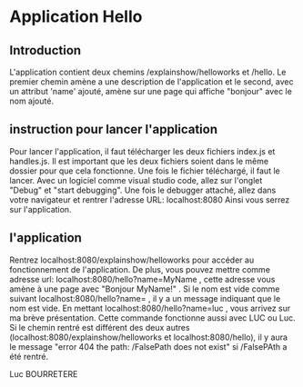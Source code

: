 # Application Hello 
## Introduction
L'application contient deux chemins /explainshow/helloworks et /hello. 
Le premier chemin amène a une description de l'application et le second, avec un attribut 'name' ajouté, amène sur une page qui affiche "bonjour" avec le nom ajouté.
## instruction pour lancer l'application
Pour lancer l'application, il faut télécharger les deux fichiers index.js et handles.js. Il est important que les deux fichiers soient dans le même dossier pour que cela fonctionne. Une fois le fichier téléchargé, il faut le lancer. Avec un logiciel comme visual studio code, allez sur l'onglet "Debug" et "start debugging". Une fois le debugger attaché, allez dans votre navigateur et rentrer l'adresse URL: 
localhost:8080
Ainsi vous serrez sur l'application.
## l'application 
Rentrez localhost:8080/explainshow/helloworks pour accéder au fonctionnement de l'application. 
De plus, vous pouvez mettre comme adresse url: localhost:8080/hello?name=MyName , cette adresse vous amène à une page avec "Bonjour MyName!" . Si le nom est vide comme suivant localhost:8080/hello?name= , il y a un message indiquant que le nom est vide. 
En mettant localhost:8080/hello?name=luc , vous arrivez sur ma brève présentation. Cette commande fonctionne aussi avec LUC ou Luc. 
Si le chemin rentré est différent des deux autres (localhost:8080/explainshow/helloworks et localhost:8080/hello), il y aura le message "error 404 the path: /FalsePath does not exist" si /FalsePAth a été rentré.

 Luc BOURRETERE